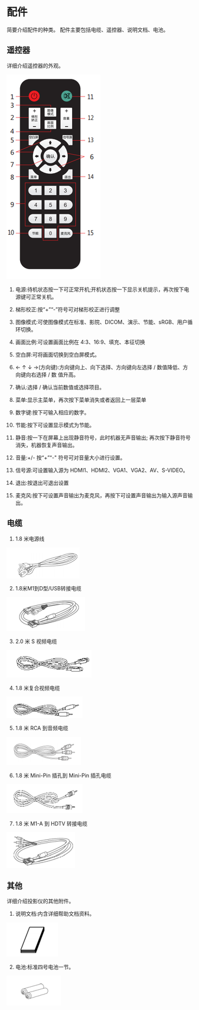 # 配件

   简要介绍配件的种类。
   配件主要包括电缆、遥控器、说明文档、电池。

## 遥控器

详细介绍遥控器的外观。

![XXXXXXXXX](picture/remote.png)

1. 电源:待机状态按一下可正常开机;开机状态按一下显示关机提示，再次按下电 源键可正常关机。 

2. 梯形校正:按“+”“-”符号可对梯形校正进行调整

3. 图像模式:可使图像模式在标准、影院、DICOM、演示、节能、sRGB、用户循环切换。

4. 画面比例:可设置画面比例在 4:3、16:9、填充、本征切换

5. 空白屏:可将画面切换到空白屏模式。

6. ← ↑ ↓ →(方向键):方向键向上、向下选择、方向键向左选择 / 数值降低、方向键向右选择 / 数 值升高。 

7. 确认:选择 / 确认当前数值或选择项目。

8. 菜单:显示主菜单，再次按下菜单消失或者返回上一层菜单

9. 数字键:按下可输入相应的数字。

10. 节能:按下可设置显示模式为节能。

11. 静音:按一下在屏幕上出现静音符号，此时机器无声音输出; 再次按下静音符号消失，机器恢复声音输出。

12. 音量:+/- 按“+”“-" 符号可对音量大小进行设置。  

13. 信号源:可设置输入源为 HDMI1、HDMI2、VGA1、VGA2、AV、S-VIDEO。

14. 退出:按退出可退出设置

15. 麦克风:按下可设置声音输出为麦克风，再按下可设置声音输出为输入源声音输出。

## 电缆

1. 1.8 米电源线

![XXXXXXXXX](picture/wire1.png)

2. 1.8米M1到D型/USB转接电缆
   
![XXXXXXXXX](picture/wire2.png)

3. 2.0 米 S 视频电缆

![XXXXXXXXX](picture/wire3.png)

4. 1.8 米复合视频电缆

![XXXXXXXXX](picture/wire4.png)

5. 1.8 米 RCA 到音频电缆

![XXXXXXXXX](picture/wire5.png)

6. 1.8 米 Mini-Pin 插孔到 Mini-Pin 插孔电缆

![XXXXXXXXX](picture/wire6.png)

7. 1.8 米 M1-A 到 HDTV 转接电缆
   
![XXXXXXXXX](picture/wire7.png)

## 其他

详细介绍投影仪的其他附件。

1. 说明文档:内含详细帮助文档资料。
   
![XXXXXXXXX](picture/docs.png)

2. 电池:标准四号电池一节。
   
![XXXXXXXXX](picture/battery.png)


